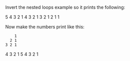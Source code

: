 Invert the nested loops example so it prints the following:

5 4 3 2 1
4 3 2 1
3 2 1
2 1
1


Now make the numbers print like this:

        1
      2 1
    3 2 1
  4 3 2 1
5 4 3 2 1